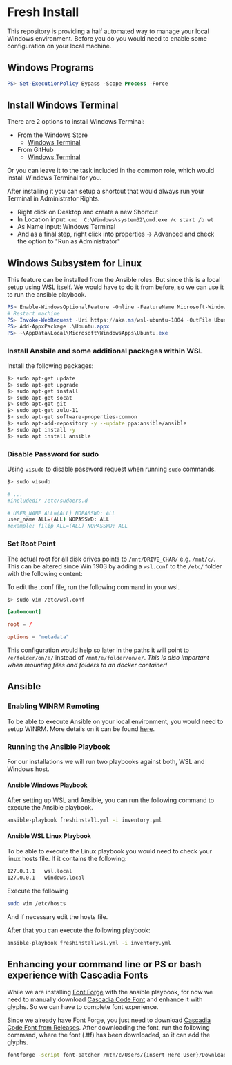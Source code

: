 # Fresh Install

This repository is providing a half automated way to manage your local Windows environment. Before you do you would need to enable some configuration on your local machine.

## Windows Programs

```powershell
PS> Set-ExecutionPolicy Bypass -Scope Process -Force
```

## Install Windows Terminal

There are 2 options to install Windows Terminal:

- From the Windows Store
  - [Windows Terminal](<https://www.microsoft.com/de-de/p/windows-terminal-preview/9n0dx20hk701?activetab=pivot:overviewtab>)
- From GitHub
  - [Windows Terminal](<https://github.com/microsoft/terminal>)

Or you can leave it to the task included in the common role, which would install Windows Terminal for you.

After installing it you can setup a shortcut that would always run your Terminal in Administrator Rights.

- Right click on Desktop and create a new Shortcut
- In Location input: ```cmd  C:\Windows\system32\cmd.exe /c start /b wt```
- As Name input: Windows Terminal
- And as a final step, right click into properties -> Advanced and check the option to "Run as Administrator"

## Windows Subsystem for Linux

This feature can be installed from the Ansible roles. But since this is a local setup using WSL itself. We would have to do it from before, so we can use it to run the ansible playbook.
```powershell
PS> Enable-WindowsOptionalFeature -Online -FeatureName Microsoft-Windows-Subsystem-Linux
# Restart machine
PS> Invoke-WebRequest -Uri https://aka.ms/wsl-ubuntu-1804 -OutFile Ubuntu.appx -UseBasicParsing
PS> Add-AppxPackage .\Ubuntu.appx
PS> ~\AppData\Local\Microsoft\WindowsApps\Ubuntu.exe
```

### Install Ansbile and some additional packages within WSL

Install the following packages:

```bash
$> sudo apt-get update
$> sudo apt-get upgrade
$> sudo apt-get install
$> sudo apt-get socat
$> sudo apt-get git
$> sudo apt-get zulu-11
$> sudo apt-get software-properties-common
$> sudo apt-add-repository -y --update ppa:ansible/ansible
$> sudo apt install -y
$> sudo apt install ansible
```

### Disable Password for sudo

Using `visudo` to disable password request when running `sudo` commands.

```bash
$> sudo visudo

# ...
#includedir /etc/sudoers.d

# USER_NAME ALL=(ALL) NOPASSWD: ALL
user_name ALL=(ALL) NOPASSWD: ALL
#example: filip ALL=(ALL) NOPASSWD: ALL
```

### Set Root Point

The actual root for all disk drives points to `/mnt/DRIVE_CHAR/` e.g. `/mnt/c/`. This can be altered since Win 1903 by adding a `wsl.conf` to the `/etc/` folder with the following content:

To edit the .conf file, run the following command in your wsl.

```bash
$> sudo vim /etc/wsl.conf
```

```conf
[automount]

root = /

options = "metadata"
```

This configuration would help so later in the paths it will point to `/e/folder/on/e/` instead of `/mnt/e/folder/on/e/`. *This is also important when mounting files and folders to an docker container!*

## Ansible

### Enabling WINRM Remoting

To be able to execute Ansible on your local environment, you would need to setup WINRM.
More details on it can be found [here](./WINRMREADME.md).

### Running the Ansible Playbook

For our installations we will run two playbooks against both, WSL and Windows host.

#### Ansible Windows Playbook

After setting up WSL and Ansible, you can run the following command to execute the Ansible playbook.

```bash
ansible-playbook freshinstall.yml -i inventory.yml
```

#### Ansible WSL Linux Playbook

To be able to execute the Linux playbook you would need to check your linux hosts file. If it contains the following:

``` bash
127.0.1.1   wsl.local
127.0.0.1   windows.local
```

Execute the following

```bash
sudo vim /etc/hosts
```

And if necessary edit the hosts file.

After that you can execute the following playbook:

```bash
ansible-playbook freshinstallwsl.yml -i inventory.yml
```

## Enhancing your command line or PS or bash experience with Cascadia Fonts

While we are installing [Font Forge]([<https://fontforge.github.io/en-US/>]) with the ansible playbook, for now we need to manually download [Cascadia Code Font]([<https://github.com/microsoft/cascadia-code>]) and enhance it with glyphs. So we can have to complete font experience.

Since we already have Font Forge, you just need to download [Cascadia Code Font from Releases]([<https://github.com/microsoft/cascadia-code/releases/>]).
After downloading the font, run the following command, where the font (.ttf) has been downloaded, so it can add the glyphs.

```bash
fontforge -script font-patcher /mtn/c/Users/{Insert Here User}/Downloads/Cascadia.ttf -c
```

